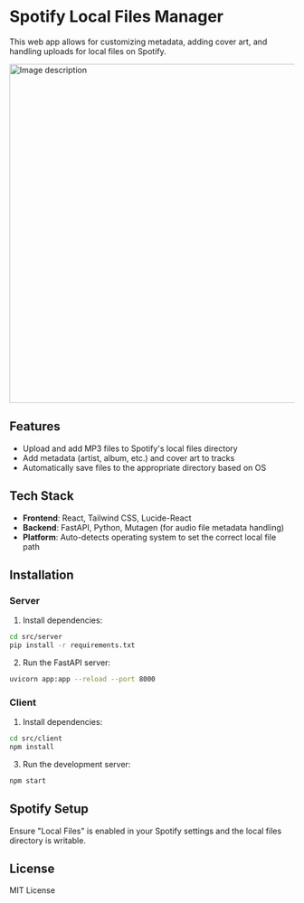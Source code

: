 # Spotify Local Files Manager

This web app allows for customizing metadata, adding cover art, and handling uploads for local files on Spotify. 

<img src="https://github.com/user-attachments/assets/f352e607-7c67-45b1-a5e2-b0974d22c13a" alt="Image description" width="600">


## Features
- Upload and add MP3 files to Spotify's local files directory
- Add metadata (artist, album, etc.) and cover art to tracks
- Automatically save files to the appropriate directory based on OS

## Tech Stack
- **Frontend**: React, Tailwind CSS, Lucide-React
- **Backend**: FastAPI, Python, Mutagen (for audio file metadata handling)
- **Platform**: Auto-detects operating system to set the correct local file path

## Installation

### Server
1. Install dependencies:
```bash
cd src/server
pip install -r requirements.txt
```

2. Run the FastAPI server:
```bash
uvicorn app:app --reload --port 8000
```


### Client
1. Install dependencies:
```bash
cd src/client
npm install
```


3. Run the development server:
```bash
npm start
```


## Spotify Setup
Ensure "Local Files" is enabled in your Spotify settings and the local files directory is writable.

## License
MIT License
